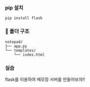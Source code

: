### pip 설치

`pip install flask`

### 📁 폴더 구조

```text
notepad/
├── app.py
└── templates/
    └── index.html
```

### 실습

flask를 이용하여 메모장 서버를 만들어보자!!
